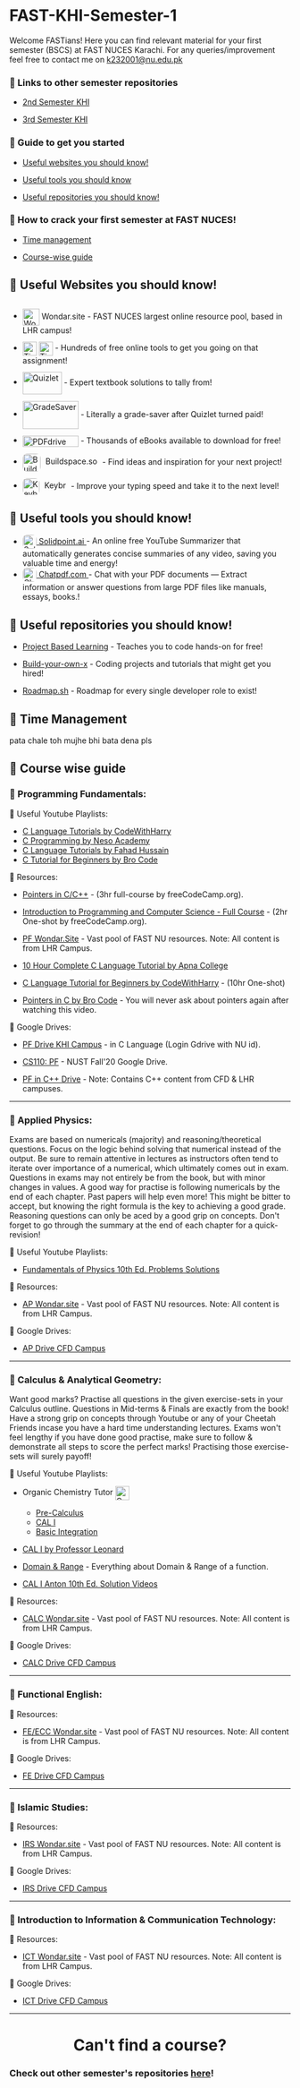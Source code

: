 
# FAST-KHI-Semester-1

Welcome FASTians! Here you can find relevant material for your first semester (BSCS) at FAST NUCES Karachi. For any queries/improvement feel free to contact me on k232001@nu.edu.pk 

### 🔗 Links to other semester repositories
- [2nd Semester KHI](https://github.com/MuxammilSidd/FAST-KHI-Semester-2)

- [3rd Semester KHI](https://github.com/MuxammilSidd/FAST-KHI-Semester-3)

### 🔗 Guide to get you started
- [Useful websites you should know!](#-useful-websites-you-should-know)

- [Useful tools you should know](#-useful-tools-you-should-know)

- [Useful repositories you should know!](#-useful-repositories-you-should-know)

### 🔗 How to crack your first semester at FAST NUCES!
- [Time management](#-time-management)

- [Course-wise guide](#-course-wise-guide)

## 🔗 Useful Websites you should know!
- <a href="https://www.wondar.site/" style="text-decoration:none; display:inline-block; margin-top: 12px;">
    <img src="https://www.wondar.site/static/images/logo-no-background.png" alt="WondarSite" width="30" height="30" style="vertical-align:middle; margin-bottom: 0; text-decoration:none; border:none;"> Wondar.site
  </a> - FAST NUCES largest online resource pool, based in LHR campus!

- <a href="https://tinywow.com/" style="text-decoration:none; display:inline-block; margin-top: 12px;">
    <img src="https://tinywow.com/v3/img/favicon-tinywow.svg" alt="TinyWow Favicon" width="25" height="25" style="vertical-align:middle; margin-bottom: 0; display:inline; border:none;">
    <img src="https://tinywow.com/v3/img/logo.svg" alt="TinyWow Text" height="25" style="vertical-align:middle; margin-bottom: 0; display:inline; border:none;">
  </a> - Hundreds of free online tools to get you going on that assignment!

- <a href="https://quizlet.com/" style="text-decoration:none; display:inline-block; margin-top: 12px;">
    <img src="https://logos-world.net/wp-content/uploads/2021/03/Quizlet-Logo.png" alt="Quizlet" width="70" height="40" style="vertical-align:middle; margin-bottom: 0; text-decoration:none; border:none;">
  </a> - Expert textbook solutions to tally from!

- <a href="https://www.gradesaver.com/" style="text-decoration:none; display:inline-block; margin-top: 12px;">
    <img src="https://www.gradesaver.com/assets/logos/head-39d3d4f4e80fb364ecbffd1884663226a1a58efa38367c551694c88c40330163.svg" alt="GradeSaver" width="100" height="50" style="vertical-align:middle; margin-bottom: 0; text-decoration:none; border:none;">
  </a> - Literally a grade-saver after Quizlet turned paid!

- <a href="https://www.pdfdrive.com/" style="text-decoration:none; display:inline-block; margin-top: 12px;">
    <img src="https://www.pdfdrive.com/assets/img/logo-1.png.pagespeed.ce.5UNSDNAJsC.png" alt="PDFdrive" width="100" height="20" style="vertical-align:middle; margin-bottom: 0; text-decoration:none; border:none;">
  </a> - Thousands of eBooks available to download for free!

- <a href="https://sage.buildspace.so/projects" style="text-decoration:none; display:inline-block; margin-top: 12px;">
    <img src="https://avatars.githubusercontent.com/u/65048157?s=200&v=4" alt="Buildspace.so" width="32" height="32" style="vertical-align:middle; margin-bottom: 0; text-decoration:none; border:none; border-radius: 8px"><span style="margin:5px;"> Buildspace.so</span>
  </a> - Find ideas and inspiration for your next project!

- <a href="https://www.keybr.com/" style="text-decoration:none; display:inline-block; margin-top: 12px;">
    <img src="https://www.keybr.com/cover.png" alt="Keybr" width="30" height="30" style="vertical-align:middle; margin-bottom: 0px; text-decoration:none; border:none; border-radius: 8px"> <span style="margin:5px;"> Keybr</span>
  </a> - Improve your typing speed and take it to the next level!

## 🔗 Useful tools you should know!
- <a href="https://solidpoint.ai/">
    <img src="https://encrypted-tbn0.gstatic.com/images?q=tbn:ANd9GcSeMd6S0X2XFnVQLDr-kTJsyKjMhDwPCwFg9Q&s" alt="SolidPoint" width="25" height="25" style="vertical-align:middle; margin-bottom: px; text-decoration:none; border:none; border-radius: 8px"> Solidpoint.ai
  </a> - An online free YouTube Summarizer that automatically generates concise summaries of any video, saving you valuable time and energy!

- <a href="https://www.chatpdf.com/">
    <img src="https://pipedream.com/s.v0/app_n5hv82/logo/orig" alt="Chatpdf" width="25" height="25" style="vertical-align:middle; margin-bottom: 1px; text-decoration:none; border:none; border-radius: 8px"> Chatpdf.com
  </a> - Chat with your PDF documents — Extract information or answer questions from large PDF files like manuals, essays, books.!

## 🔗 Useful repositories you should know!
- [Project Based Learning](https://github.com/practical-tutorials/project-based-learning) - Teaches you to code hands-on for free!

- [Build-your-own-x](https://github.com/codecrafters-io/build-your-own-x) - Coding projects and tutorials that might get you hired!

- [Roadmap.sh](https://github.com/roadmapsh/deprecated-version) - Roadmap for every single developer role to exist!

## 🔗 Time Management
pata chale toh mujhe bhi bata dena pls

## 🔗 Course wise guide

### 📌 Programming Fundamentals:

🔗 Useful Youtube Playlists:
- [C Language Tutorials by CodeWithHarry](https://youtube.com/playlist?list=PLu0W_9lII9aiXlHcLx-mDH1Qul38wD3aR&si=EBqLGB9FRwKzwqMQ)
- [C Programming by Neso Academy](https://youtube.com/playlist?list=PLBlnK6fEyqRggZZgYpPMUxdY1CYkZtARR&si=q8nSJOOR_gANz3PZ)
- [C Language Tutorials by Fahad Hussain](https://youtube.com/playlist?list=PLtCBuHKmdxOfDo1cChVR3jYEzLtNpGjXa&si=8U3X5F7tynwmAWB6)
- [C Tutorial for Beginners by Bro Code](https://youtube.com/playlist?list=PLZPZq0r_RZOOzY_vR4zJM32SqsSInGMwe&si=p0m2MAVvVyg7Umoi)

🔗 Resources:
- [Pointers in C/C++](https://youtu.be/zuegQmMdy8M?si=smFE2DL0BoEgCtHm) - (3hr full-course by freeCodeCamp.org).
- [Introduction to Programming and Computer Science - Full Course](https://youtu.be/zOjov-2OZ0E?si=Rm9308t4MMDWsVFi) - (2hr One-shot by freeCodeCamp.org).

- [PF Wondar.Site](https://www.wondar.site/subject/programming-fundamentals-pf) - Vast pool of FAST NU resources. Note: All content is from LHR Campus.

- [10 Hour Complete C Language Tutorial by Apna College](https://youtu.be/irqbmMNs2Bo?si=7mMEwb3CrMggskKZ) 

- [C Language Tutorial for Beginners by CodeWithHarry](https://youtu.be/aZb0iu4uGwA?si=vAJIk_HDSPpdaWQB) - (10hr One-shot)

- [Pointers in C by Bro Code](https://youtu.be/2ybLD6_2gKM?si=Mr_63SG3VcjvR5JG) - You will never ask about pointers again after watching this video.

🔗 Google Drives:
- [PF Drive KHI Campus](https://drive.google.com/drive/folders/1V2NGeKwcbn8PbFlJGWrki6buKbhwL-JR?usp=drive_link) - in C Language (Login Gdrive with NU id).

- [CS110: PF](https://drive.google.com/drive/folders/1jgboRNlTcmdr4Ke2SjMUitWbqWrW8dnu?usp=drive_link) - NUST Fall'20 Google Drive.

- [PF in C++ Drive](https://drive.google.com/drive/folders/1WFbB33MDYV9ooz92zr1_bffhEb8Pye1_?usp=drive_link) - Note: Contains C++ content from CFD & LHR campuses.

---

### 📌 Applied Physics:
Exams are based on numericals (majority) and reasoning/theoretical questions. Focus on the logic behind solving that numerical instead of the output. Be sure to remain attentive in lectures as instructors often tend to iterate over importance of a numerical, which ultimately comes out in exam. Questions in exams may not entirely be from the book, but with minor changes in values. A good way for practise is following numericals by the end of each chapter. Past papers will help even more! This might be bitter to accept, but knowing the right formula is the key to achieving a good grade. Reasoning questions can only be aced by a good grip on concepts. Don't forget to go through the summary at the end of each chapter for a quick-revision!

🔗 Useful Youtube Playlists:
- [Fundamentals of Physics 10th Ed. Problems Solutions](https://youtube.com/playlist?list=PLyv2kqJdsgffhCkxAkVWhlL3WzruTUg0V&si=LEb8D1QbQ4k1Zd_s)

🔗 Resources:
- [AP Wondar.site](https://www.wondar.site/subject/applied-physics-ap) - Vast pool of FAST NU resources. Note: All content is from LHR Campus.

🔗 Google Drives:
- [AP Drive CFD Campus](https://drive.google.com/drive/folders/18m-ZBrwZTT987pgGPBOEYzLAwWYx1Va5?usp=drive_link)

---

### 📌 Calculus & Analytical Geometry:
Want good marks? Practise all questions in the given exercise-sets in your Calculus outline. Questions in Mid-terms & Finals are exactly from the book! Have a strong grip on concepts through Youtube or any of your Cheetah Friends incase you have a hard time understanding lectures. Exams won't feel lengthy if you have done good practise, make sure to follow & demonstrate all steps to score the perfect marks! Practising those exercise-sets will surely payoff!

🔗 Useful Youtube Playlists:
- Organic Chemistry Tutor 
  <a href="https://www.youtube.com/@TheOrganicChemistryTutor" style="vertical-align:middle; display:inline-block;">
    <img src="https://yt3.googleusercontent.com/ytc/AIdro_lOQikQsmqQS3dG9VBvbJ03Eqqw7NshUvDNorj5UAZL6M0=s160-c-k-c0x00ffffff-no-rj" alt="Organic Chemistry Tutor" width="25" height="25" style="vertical-align:middle; text-decoration:none; border:none;">
  </a>
  <ul>
    <li><a href="https://youtube.com/playlist?list=PL0o_zxa4K1BU5sTWZ2YxFhpXwsnMfMke7&si=Qs-SBQGvDfTrRXQb">Pre-Calculus</a></li>
    <li><a href="https://youtube.com/playlist?list=PL0o_zxa4K1BWYThyV4T2Allw6zY0jEumv&si=dUjRXNOCNFO348TX">CAL I</a></li>
    <li><a href="https://youtube.com/playlist?list=PL0o_zxa4K1BXDMB9u4YU7CGq1PDNIXn7r&si=CTRRgVwAGenMFOQ3">Basic Integration</a></li>
  </ul>
- [CAL I by Professor Leonard](https://youtube.com/playlist?list=PLF797E961509B4EB5&si=qfR4YQHF2W5ZrfvB)
- [Domain & Range](https://youtube.com/playlist?list=PL3OWHVINvi7ZPL9hVKYaYbPVNjru8AYbl&si=15XI2MD8U533k38Y) - Everything about Domain & Range of a function.

- [CAL I Anton 10th Ed. Solution Videos](https://youtube.com/playlist?list=PL3ynuUP4kvJjWvjXmAEYocy1oJ4Yel6aU&si=rjRncjy3iuVeajcx)

🔗 Resources:
- [CALC Wondar.site](https://www.wondar.site/subject/calculus-cal) - Vast pool of FAST NU resources. Note: All content is from LHR Campus.

🔗 Google Drives:
- [CALC Drive CFD Campus](https://drive.google.com/drive/folders/1eEKS3DZajONaETkL7l4yIfWdrbJbbIpi?usp=drive_link)

---

### 📌 Functional English:

🔗 Resources:
- [FE/ECC Wondar.site](https://www.wondar.site/subject/english-comprehension-and-composition-eng-comp) - Vast pool of FAST NU resources. Note: All content is from LHR Campus.

🔗 Google Drives:
- [FE Drive CFD Campus](https://drive.google.com/drive/folders/1n-MDd1IQmHskZKAwoy05Dbjj5Qs04IPN?usp=drive_link)

---

### 📌 Islamic Studies:

🔗 Resources:
- [IRS Wondar.site](https://www.wondar.site/subject/islamic-studies) - Vast pool of FAST NU resources. Note: All content is from LHR Campus.

🔗 Google Drives:
- [IRS Drive CFD Campus](https://drive.google.com/drive/folders/14iLvAT20UAdGTxl0DQYM0FfsiviUfl_4?usp=drive_link)

---

### 📌 Introduction to Information & Communication Technology:

🔗 Resources:
- [ICT Wondar.site](https://www.wondar.site/subject/introduction-to-ict-iict) - Vast pool of FAST NU resources. Note: All content is from LHR Campus.

🔗 Google Drives:
- [ICT Drive CFD Campus](https://drive.google.com/drive/folders/1yPk8VZbbB731S27JjBArGthtsJ89CiRS?usp=drive_link)

---
<h1 style="text-align: center;">Can't find a course?</h2>

### Check out other semester's repositories [here](#-links-to-other-semester-repositories)!